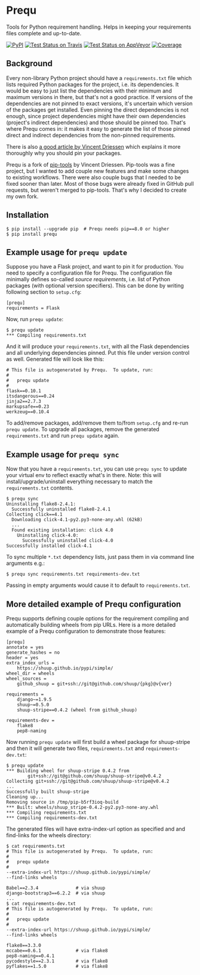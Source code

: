 Prequ
=====

Tools for Python requirement handling. Helps in keeping your
requirements files complete and up-to-date.

[![PyPI](https://img.shields.io/pypi/v/prequ.svg)](https://pypi.python.org/pypi/prequ/)
[![Test Status on
Travis](https://img.shields.io/travis/suutari/prequ.svg)](https://travis-ci.org/suutari/prequ)
[![Test Status on
AppVeyor](https://img.shields.io/appveyor/ci/suutari/prequ.svg?logo=appveyor)](https://ci.appveyor.com/project/suutari/prequ)
[![Coverage](https://img.shields.io/codecov/c/github/suutari/prequ.svg)](https://codecov.io/gh/suutari/prequ)

Background
----------

Every non-library Python project should have a `requirements.txt` file
which lists required Python packages for the project, i.e. its
dependencies. It would be easy to just list the dependencies with their
minimum and maximum versions in there, but that's not a good practice.
If versions of the dependencies are not pinned to exact versions, it's
uncertain which version of the packages get installed. Even pinning the
direct dependencies is not enough, since project dependencies might have
their own dependencies (project's indirect dependencies) and those
should be pinned too. That's where Prequ comes in: it makes it easy to
generate the list of those pinned direct and indirect dependencies from
the non-pinned requirements.

There is also [a good article by Vincent
Driessen](http://nvie.com/posts/pin-your-packages) which explains it
more thoroughly why you should pin your packages.

Prequ is a fork of [pip-tools](https://github.com/nvie/pip-tools) by
Vincent Driessen. Pip-tools was a fine project, but I wanted to add
couple new features and make some changes to existing workflows. There
were also couple bugs that I needed to be fixed sooner than later. Most
of those bugs were already fixed in GitHub pull requests, but weren't
merged to pip-tools. That's why I decided to create my own fork.

Installation
------------

    $ pip install --upgrade pip  # Prequ needs pip==8.0 or higher
    $ pip install prequ

Example usage for `prequ update`
--------------------------------

Suppose you have a Flask project, and want to pin it for production. You
need to specify a configuration file for Prequ. The configuration file
minimally defines so-called *source requirements*, i.e. list of Python
packages (with optional version specifiers). This can be done by writing
following section to `setup.cfg`:

``` {.sourceCode .ini}
[prequ]
requirements = Flask
```

Now, run `prequ update`:

    $ prequ update
    *** Compiling requirements.txt

And it will produce your `requirements.txt`, with all the Flask
dependencies and all underlying dependencies pinned. Put this file under
version control as well. Generated file will look like this:

    # This file is autogenerated by Prequ.  To update, run:
    #
    #   prequ update
    #
    flask==0.10.1
    itsdangerous==0.24
    jinja2==2.7.3
    markupsafe==0.23
    werkzeug==0.10.4

To add/remove packages, add/remove them to/from `setup.cfg` and re-run
`prequ update`. To upgrade all packages, remove the generated
`requirements.txt` and run `prequ update` again.

Example usage for `prequ sync`
------------------------------

Now that you have a `requirements.txt`, you can use `prequ sync` to
update your virtual env to reflect exactly what's in there. Note: this
will install/upgrade/uninstall everything necessary to match the
`requirements.txt` contents.

    $ prequ sync
    Uninstalling flake8-2.4.1:
      Successfully uninstalled flake8-2.4.1
    Collecting click==4.1
      Downloading click-4.1-py2.py3-none-any.whl (62kB)
      ...
      Found existing installation: click 4.0
        Uninstalling click-4.0:
          Successfully uninstalled click-4.0
    Successfully installed click-4.1

To sync multiple `*.txt` dependency lists, just pass them in via command
line arguments e.g.:

    $ prequ sync requirements.txt requirements-dev.txt

Passing in empty arguments would cause it to default to
`requirements.txt`.

More detailed example of Prequ configuration
--------------------------------------------

Prequ supports defining couple options for the requirement compiling and
automatically building wheels from pip URLs. Here is a more detailed
example of a Prequ configuration to demonstrate those features:

``` {.sourceCode .ini}
[prequ]
annotate = yes
generate_hashes = no
header = yes
extra_index_urls =
    https://shuup.github.io/pypi/simple/
wheel_dir = wheels
wheel_sources =
    github_shuup = git+ssh://git@github.com/shuup/{pkg}@v{ver}

requirements =
    django~=1.9.5
    shuup~=0.5.0
    shuup-stripe==0.4.2 (wheel from github_shuup)

requirements-dev =
    flake8
    pep8-naming
```

Now running `prequ update` will first build a wheel package for
shuup-stripe and then it will generate two files, `requirements.txt` and
`requirements-dev.txt`:

    $ prequ update
    *** Building wheel for shuup-stripe 0.4.2 from
            git+ssh://git@github.com/shuup/shuup-stripe@v0.4.2
    Collecting git+ssh://git@github.com/shuup/shuup-stripe@v0.4.2
    ...
    Successfully built shuup-stripe
    Cleaning up...
    Removing source in /tmp/pip-b5rf3ioq-build
    *** Built: wheels/shuup_stripe-0.4.2-py2.py3-none-any.whl
    *** Compiling requirements.txt
    *** Compiling requirements-dev.txt

The generated files will have extra-index-url option as specified and
and find-links for the wheels directory:

    $ cat requirements.txt
    # This file is autogenerated by Prequ.  To update, run:
    #
    #   prequ update
    #
    --extra-index-url https://shuup.github.io/pypi/simple/
    --find-links wheels

    Babel==2.3.4              # via shuup
    django-bootstrap3==6.2.2  # via shuup
    ...
    $ cat requirements-dev.txt
    # This file is autogenerated by Prequ.  To update, run:
    #
    #   prequ update
    #
    --extra-index-url https://shuup.github.io/pypi/simple/
    --find-links wheels

    flake8==3.3.0
    mccabe==0.6.1             # via flake8
    pep8-naming==0.4.1
    pycodestyle==2.3.1        # via flake8
    pyflakes==1.5.0           # via flake8
